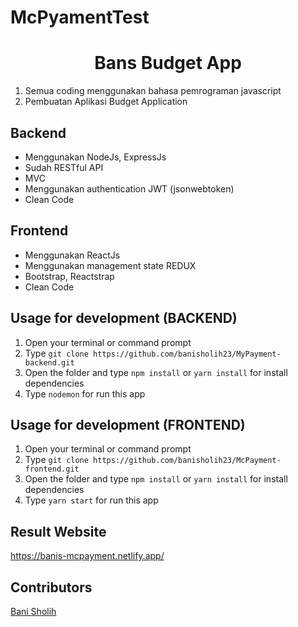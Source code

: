 # McPyamentTest

<h1 align="center">Bans Budget App</h1>

1. Semua coding menggunakan bahasa pemrograman javascript
2. Pembuatan Aplikasi Budget Application

## Backend
* Menggunakan NodeJs, ExpressJs
* Sudah RESTful API
* MVC
* Menggunakan authentication JWT (jsonwebtoken)
* Clean Code

## Frontend
* Menggunakan ReactJs
* Menggunakan management state REDUX
* Bootstrap, Reactstrap
* Clean Code

## Usage for development (BACKEND)
1. Open your terminal or command prompt
2. Type `git clone https://github.com/banisholih23/MyPayment-backend.git`
3. Open the folder and type `npm install` or `yarn install` for install dependencies
4. Type `nodemon` for run this app

## Usage for development (FRONTEND)
1. Open your terminal or command prompt
2. Type `git clone https://github.com/banisholih23/McPayment-frontend.git`
3. Open the folder and type `npm install` or `yarn install` for install dependencies
4. Type `yarn start` for run this app

## Result Website
https://banis-mcpayment.netlify.app/

## Contributors
[Bani Sholih](https://github.com/banisholih23)
